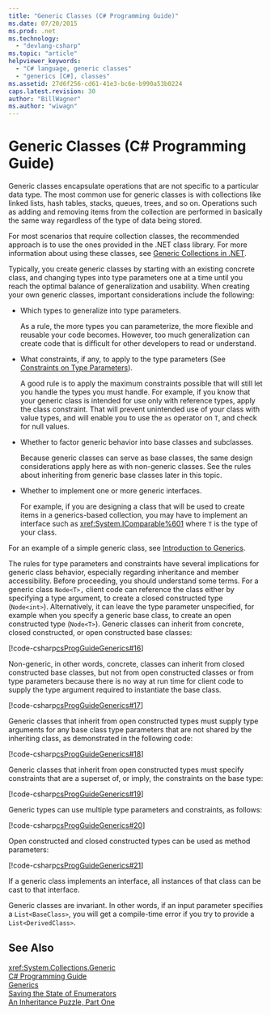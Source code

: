 ```yaml
---
title: "Generic Classes (C# Programming Guide)"
ms.date: 07/20/2015
ms.prod: .net
ms.technology: 
  - "devlang-csharp"
ms.topic: "article"
helpviewer_keywords: 
  - "C# language, generic classes"
  - "generics [C#], classes"
ms.assetid: 27d6f256-cd61-41e3-bc6e-b990a53b0224
caps.latest.revision: 30
author: "BillWagner"
ms.author: "wiwagn"
---
```

# Generic Classes (C# Programming Guide)
Generic classes encapsulate operations that are not specific to a particular data type. The most common use for generic classes is with collections like linked lists, hash tables, stacks, queues, trees, and so on. Operations such as adding and removing items from the collection are performed in basically the same way regardless of the type of data being stored.  
  
 For most scenarios that require collection classes, the recommended approach is to use the ones provided in the .NET class library. For more information about using these classes, see [Generic Collections in .NET](../../../standard/generics/collections.md).  
  
 Typically, you create generic classes by starting with an existing concrete class, and changing types into type parameters one at a time until you reach the optimal balance of generalization and usability. When creating your own generic classes, important considerations include the following:  
  
-   Which types to generalize into type parameters.  
  
     As a rule, the more types you can parameterize, the more flexible and reusable your code becomes. However, too much generalization can create code that is difficult for other developers to read or understand.  
  
-   What constraints, if any, to apply to the type parameters (See [Constraints on Type Parameters](../../../csharp/programming-guide/generics/constraints-on-type-parameters.md)).  
  
     A good rule is to apply the maximum constraints possible that will still let you handle the types you must handle. For example, if you know that your generic class is intended for use only with reference types, apply the class constraint. That will prevent unintended use of your class with value types, and will enable you to use the `as` operator on `T`, and check for null values.  
  
-   Whether to factor generic behavior into base classes and subclasses.  
  
     Because generic classes can serve as base classes, the same design considerations apply here as with non-generic classes. See the rules about inheriting from generic base classes later in this topic.  
  
-   Whether to implement one or more generic interfaces.  
  
     For example, if you are designing a class that will be used to create items in a generics-based collection, you may have to implement an interface such as <xref:System.IComparable%601> where `T` is the type of your class.  
  
 For an example of a simple generic class, see [Introduction to Generics](../../../csharp/programming-guide/generics/introduction-to-generics.md).  
  
 The rules for type parameters and constraints have several implications for generic class behavior, especially regarding inheritance and member accessibility. Before proceeding, you should understand some terms. For a generic class `Node<T>,` client code can reference the class either by specifying a type argument, to create a closed constructed type (`Node<int>`). Alternatively, it can leave the type parameter unspecified, for example when you specify a generic base class, to create an open constructed type (`Node<T>`). Generic classes can inherit from concrete, closed constructed, or open constructed base classes:  
  
 [!code-csharp[csProgGuideGenerics#16](../../../csharp/programming-guide/generics/codesnippet/CSharp/generic-classes_1.cs)]  
  
 Non-generic, in other words, concrete, classes can inherit from closed constructed base classes, but not from open constructed classes or from type parameters because there is no way at run time for client code to supply the type argument required to instantiate the base class.  
  
 [!code-csharp[csProgGuideGenerics#17](../../../csharp/programming-guide/generics/codesnippet/CSharp/generic-classes_2.cs)]  
  
 Generic classes that inherit from open constructed types must supply type arguments for any base class type parameters that are not shared by the inheriting class, as demonstrated in the following code:  
  
 [!code-csharp[csProgGuideGenerics#18](../../../csharp/programming-guide/generics/codesnippet/CSharp/generic-classes_3.cs)]  
  
 Generic classes that inherit from open constructed types must specify constraints that are a superset of, or imply, the constraints on the base type:  
  
 [!code-csharp[csProgGuideGenerics#19](../../../csharp/programming-guide/generics/codesnippet/CSharp/generic-classes_4.cs)]  
  
 Generic types can use multiple type parameters and constraints, as follows:  
  
 [!code-csharp[csProgGuideGenerics#20](../../../csharp/programming-guide/generics/codesnippet/CSharp/generic-classes_5.cs)]  
  
 Open constructed and closed constructed types can be used as method parameters:  
  
 [!code-csharp[csProgGuideGenerics#21](../../../csharp/programming-guide/generics/codesnippet/CSharp/generic-classes_6.cs)]  
  
 If a generic class implements an interface, all instances of that class can be cast to that interface.  
  
 Generic classes are invariant. In other words, if an input parameter specifies a `List<BaseClass>`, you will get a compile-time error if you try to provide a `List<DerivedClass>`.  
  
## See Also  
 <xref:System.Collections.Generic>  
 [C# Programming Guide](../../../csharp/programming-guide/index.md)  
 [Generics](../../../csharp/programming-guide/generics/index.md)  
 [Saving the State of Enumerators](https://blogs.msdn.microsoft.com/wesdyer/2006/01/13/saving-the-state-of-enumerators/)  
 [An Inheritance Puzzle, Part One](https://blogs.msdn.microsoft.com/ericlippert/2007/07/27/an-inheritance-puzzle-part-one/)
